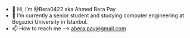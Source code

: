 - 👋 Hi, I’m @Bera0422 aka Ahmed Bera Pay
- 🌱 I’m currently a senior student and studying computer engineering at Bogazici University in Istanbul.
- 📫 How to reach me --> abera.pay@gmail.com

